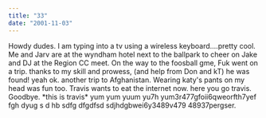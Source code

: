 ```yaml
---
title: "33"
date: "2001-11-03"
---
```


Howdy dudes. I am typing into a tv using a wireless keyboard....pretty cool. Me and Jarv are at the wyndham hotel next to the ballpark to cheer on Jake and DJ at the Region CC meet. On the way to the foosball gme, Fuk went on a trip. thanks to my skill and prowess, (and help from Don and kT) he was found! yeah ok. another trip to Afghanistan. Wearing katy's pants on my head was fun too. Travis wants to eat the internet now. here you go travis. Goodbye. \*this is travis\* yum yum yuum yu7h yum3r477gfoii6qweorfth7yef fgh dyug s d hb sdfg dfgdfsd sdjhdgbwei6y3489v479 48937pergser.
